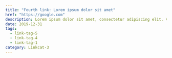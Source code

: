 ```yaml
---
title: "Fourth link: Lorem ipsum dolor sit amet"
href: "https://google.com"
description: Lorem ipsum dolor sit amet, consectetur adipiscing elit. Vestibulum semper, odio ut faucibus aliquam, ipsum ligula mattis turpis.
date: 2019-12-31
tags:
  - link-tag-5
  - link-tag-4
  - link-tag-1
category: Linkcat-3
---
```

